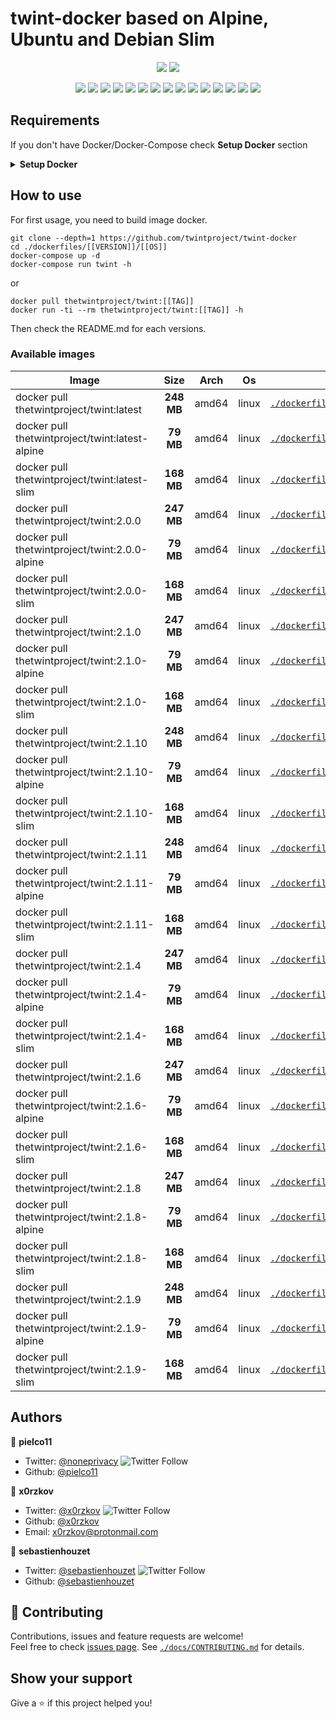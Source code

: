# twint-docker based on Alpine, Ubuntu and Debian Slim

<p align="center">
    <a href="https://travis-ci.com/twintproject/twint-docker"><img src="https://img.shields.io/travis/com/twintproject/twint-docker.svg" /></a>
    <a href="https://cloud.drone.io/twintproject/twint-docker"><img src="https://cloud.drone.io/api/badges/twintproject/twint-docker/status.svg?ref=refs/heads/master" /></a>
</p>

<p align="center">
    <a href="https://github.com/twintproject/twint-docker" alt="github all releases"><img src="https://img.shields.io/github/downloads/twintproject/twint-docker/total.svg" /></a>
    <a href="https://github.com/twintproject/twint-docker" alt="github latest release"><img src="https://img.shields.io/github/downloads/twintproject/twint-docker/latest/total.svg" /></a>
    <a href="https://github.com/twintproject/twint-docker" alt="github tag"><img src="https://img.shields.io/github/tag/twintproject/twint-docker.svg" /></a>
    <a href="https://github.com/twintproject/twint-docker" alt="github release"><img src="https://img.shields.io/github/release/twintproject/twint-docker.svg" /></a>
    <a href="https://github.com/twintproject/twint-docker" alt="github pre release"><img src="https://img.shields.io/github/release/twintproject/twint-docker/all.svg" /></a>
    <a href="https://github.com/twintproject/twint-docker" alt="github fork"><img src="https://img.shields.io/github/forks/twintproject/twint-docker.svg?style=social&label=Fork" /></a>
    <a href="https://github.com/twintproject/twint-docker" alt="github stars"><img src="https://img.shields.io/github/stars/twintproject/twint-docker.svg?style=social&label=Star" /></a>
    <a href="https://github.comtwintproject/twint-docker" alt="github watchers"><img src="https://img.shields.io/github/watchers/twintproject/twint-docker.svg?style=social&label=Watch" /></a>
    <a href="https://github.com/twintproject/twint-docker" alt="github open issues"><img src="https://img.shields.io/github/issues/twintproject/twint-docker.svg" /></a>
    <a href="https://github.com/twintproject/twint-docker" alt="github closed issues"><img src="https://img.shields.io/github/issues-closed/twintproject/twint-docker.svg" /></a>
    <a href="https://github.com/twintproject/twint-docker" alt="github open pr"><img src="https://img.shields.io/github/issues-pr/twintproject/twint-docker.svg" /></a>
    <a href="https://github.com/twintproject/twint-docker" alt="github closed pr"><img src="https://img.shields.io/github/issues-pr-closed/twintproject/twint-docker.svg" /></a>
    <a href="https://github.com/twintproject/twint-docker" alt="github contributors"><img src="https://img.shields.io/github/contributors/twintproject/twint-docker.svg" /></a>
    <a href="https://github.com/twintproject/twint-docker" alt="github license"><img src="https://img.shields.io/github/license/twintproject/twint-docker.svg" /></a>
    <a href="https://travis-ci.comtwintproject/twint-docker" alt="travis badge"><img src="https://img.shields.io/travis/twintproject/twint-docker.svg" /></a>
</p>

## Requirements
If you don't have Docker/Docker-Compose check **Setup Docker** section

<details>
<summary><b>Setup Docker</b></summary>
<p>

## Docker
macOS: <a href="https://docs.docker.com/docker-for-mac/install/"> https://docs.docker.com/docker-for-mac/install/ </a>

linux: <a href="https://docs.docker.com/install/linux/docker-ce/ubuntu/"> https://docs.docker.com/install/linux/docker-ce/ubuntu/ </a>

## Docker Compose

linux: <a href="https://docs.docker.com/compose/install/"> https://docs.docker.com/compose/install/ </a>
</p>
</details>

## How to use

For first usage, you need to build image docker.

```shell
git clone --depth=1 https://github.com/twintproject/twint-docker
cd ./dockerfiles/[[VERSION]]/[[OS]]
docker-compose up -d
docker-compose run twint -h
```

or 

```
docker pull thetwintproject/twint:[[TAG]]
docker run -ti --rm thetwintproject/twint:[[TAG]] -h
```

Then check the README.md for each versions.

### Available images
| Image   |      Size      |  Arch |  Os |  Link |
|----------|:-------------:|------|------|------|
| docker pull thetwintproject/twint:latest|**248 MB**|amd64|linux|[`./dockerfiles/latest`](https://github.com/twintproject/twint-docker/tree/master/dockerfiles/latest/)|
| docker pull thetwintproject/twint:latest-alpine|**79 MB**|amd64|linux|[`./dockerfiles/latest/alpine`](https://github.com/twintproject/twint-docker/tree/master/dockerfiles/latest/alpine/)|
| docker pull thetwintproject/twint:latest-slim|**168 MB**|amd64|linux|[`./dockerfiles/latest/slim`](https://github.com/twintproject/twint-docker/tree/master/dockerfiles/latest/slim/)|
| docker pull thetwintproject/twint:2.0.0|**247 MB**|amd64|linux|[`./dockerfiles/2.0.0`](https://github.com/twintproject/twint-docker/tree/master/dockerfiles/2.0.0/)|
| docker pull thetwintproject/twint:2.0.0-alpine|**79 MB**|amd64|linux|[`./dockerfiles/2.0.0/alpine`](https://github.com/twintproject/twint-docker/tree/master/dockerfiles/2.0.0/alpine/)|
| docker pull thetwintproject/twint:2.0.0-slim|**168 MB**|amd64|linux|[`./dockerfiles/2.0.0/slim`](https://github.com/twintproject/twint-docker/tree/master/dockerfiles/2.0.0/slim/)|
| docker pull thetwintproject/twint:2.1.0|**247 MB**|amd64|linux|[`./dockerfiles/2.1.0`](https://github.com/twintproject/twint-docker/tree/master/dockerfiles/2.1.0/)|
| docker pull thetwintproject/twint:2.1.0-alpine|**79 MB**|amd64|linux|[`./dockerfiles/2.1.0/alpine`](https://github.com/twintproject/twint-docker/tree/master/dockerfiles/2.1.0/alpine/)|
| docker pull thetwintproject/twint:2.1.0-slim|**168 MB**|amd64|linux|[`./dockerfiles/2.1.0/slim`](https://github.com/twintproject/twint-docker/tree/master/dockerfiles/2.1.0/slim/)|
| docker pull thetwintproject/twint:2.1.10|**248 MB**|amd64|linux|[`./dockerfiles/2.1.10`](https://github.com/twintproject/twint-docker/tree/master/dockerfiles/2.1.10/)|
| docker pull thetwintproject/twint:2.1.10-alpine|**79 MB**|amd64|linux|[`./dockerfiles/2.1.10/alpine`](https://github.com/twintproject/twint-docker/tree/master/dockerfiles/2.1.10/alpine/)|
| docker pull thetwintproject/twint:2.1.10-slim|**168 MB**|amd64|linux|[`./dockerfiles/2.1.10/slim`](https://github.com/twintproject/twint-docker/tree/master/dockerfiles/2.1.10/slim/)|
| docker pull thetwintproject/twint:2.1.11|**248 MB**|amd64|linux|[`./dockerfiles/2.1.11`](https://github.com/twintproject/twint-docker/tree/master/dockerfiles/2.1.11/)|
| docker pull thetwintproject/twint:2.1.11-alpine|**79 MB**|amd64|linux|[`./dockerfiles/2.1.11/alpine`](https://github.com/twintproject/twint-docker/tree/master/dockerfiles/2.1.11/alpine/)|
| docker pull thetwintproject/twint:2.1.11-slim|**168 MB**|amd64|linux|[`./dockerfiles/2.1.11/slim`](https://github.com/twintproject/twint-docker/tree/master/dockerfiles/2.1.11/slim/)|
| docker pull thetwintproject/twint:2.1.4|**247 MB**|amd64|linux|[`./dockerfiles/2.1.4`](https://github.com/twintproject/twint-docker/tree/master/dockerfiles/2.1.4/)|
| docker pull thetwintproject/twint:2.1.4-alpine|**79 MB**|amd64|linux|[`./dockerfiles/2.1.4/alpine`](https://github.com/twintproject/twint-docker/tree/master/dockerfiles/2.1.4/alpine/)|
| docker pull thetwintproject/twint:2.1.4-slim|**168 MB**|amd64|linux|[`./dockerfiles/2.1.4/slim`](https://github.com/twintproject/twint-docker/tree/master/dockerfiles/2.1.4/slim/)|
| docker pull thetwintproject/twint:2.1.6|**247 MB**|amd64|linux|[`./dockerfiles/2.1.6`](https://github.com/twintproject/twint-docker/tree/master/dockerfiles/2.1.6/)|
| docker pull thetwintproject/twint:2.1.6-alpine|**79 MB**|amd64|linux|[`./dockerfiles/2.1.6/alpine`](https://github.com/twintproject/twint-docker/tree/master/dockerfiles/2.1.6/alpine/)|
| docker pull thetwintproject/twint:2.1.6-slim|**168 MB**|amd64|linux|[`./dockerfiles/2.1.6/slim`](https://github.com/twintproject/twint-docker/tree/master/dockerfiles/2.1.6/slim/)|
| docker pull thetwintproject/twint:2.1.8|**247 MB**|amd64|linux|[`./dockerfiles/2.1.8`](https://github.com/twintproject/twint-docker/tree/master/dockerfiles/2.1.8/)|
| docker pull thetwintproject/twint:2.1.8-alpine|**79 MB**|amd64|linux|[`./dockerfiles/2.1.8/alpine`](https://github.com/twintproject/twint-docker/tree/master/dockerfiles/2.1.8/alpine/)|
| docker pull thetwintproject/twint:2.1.8-slim|**168 MB**|amd64|linux|[`./dockerfiles/2.1.8/slim`](https://github.com/twintproject/twint-docker/tree/master/dockerfiles/2.1.8/slim/)|
| docker pull thetwintproject/twint:2.1.9|**248 MB**|amd64|linux|[`./dockerfiles/2.1.9`](https://github.com/twintproject/twint-docker/tree/master/dockerfiles/2.1.9/)|
| docker pull thetwintproject/twint:2.1.9-alpine|**79 MB**|amd64|linux|[`./dockerfiles/2.1.9/alpine`](https://github.com/twintproject/twint-docker/tree/master/dockerfiles/2.1.9/alpine/)|
| docker pull thetwintproject/twint:2.1.9-slim|**168 MB**|amd64|linux|[`./dockerfiles/2.1.9/slim`](https://github.com/twintproject/twint-docker/tree/master/dockerfiles/2.1.9/slim/)|


## Authors

👤 **pielco11**
* Twitter: [@noneprivacy](https://twitter.com/noneprivacy) ![Twitter Follow](https://img.shields.io/twitter/follow/noneprivacy?label=Follow&style=social)
* Github: [@pielco11](https://github.com/pielco11)


👤 **x0rzkov**
* Twitter: [@x0rzkov](https://twitter.com/x0rzkov) ![Twitter Follow](https://img.shields.io/twitter/follow/x0rzkov?label=Follow&style=social)
* Github: [@x0rzkov](https://github.com/x0rzkov)
* Email: x0rzkov@protonmail.com

👤 **sebastienhouzet**
* Twitter: [@sebastienhouzet](https://twitter.com/sebastienhouzet) ![Twitter Follow](https://img.shields.io/twitter/follow/sebastienhouzet?label=Follow&style=social)
* Github: [@sebastienhouzet](https://github.com/sebastienhouzet)



## 🤝 Contributing

Contributions, issues and feature requests are welcome!<br />Feel free to check [issues page](https://github.com/twintproject/twint-docker/issues).
See [`./docs/CONTRIBUTING.md`](https://github.com/twintproject/twint-docker/tree/master/docs/CONTRIBUTING.md) for details.

## Show your support

Give a ⭐️ if this project helped you!

